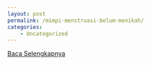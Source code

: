 ```yaml
---
layout: post
permalink: /mimpi-menstruasi-belum-menikah/
categories:
    - Uncategorized
---
```


[Baca Selengkapnya](/02)